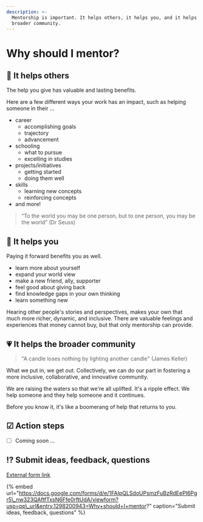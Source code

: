 ```yaml
---
description: >-
  Mentorship is important. It helps others, it helps you, and it helps the
  broader community.
---
```


# Why should I mentor?

## 👥 It helps others

The help you give has valuable and lasting benefits.

Here are a few different ways your work has an impact, such as helping someone in their ...

* career
  * accomplishing goals
  * trajectory
  * advancement
* schooling
  * what to pursue
  * excelling in studies
* projects/initiatives
  * getting started
  * doing them well
* skills
  * learning new concepts
  * reinforcing concepts
* and more!

> “To the world you may be one person, but to one person, you may be the world” \(Dr Seuss\)

## 👤 It helps you

Paying it forward benefits you as well.

* learn more about yourself
* expand your world view
* make a new friend, ally, supporter
* feel good about giving back
* find knowledge gaps in your own thinking
* learn something new

Hearing other people's stories and perspectives, makes your own that much more richer, dynamic, and inclusive. There are valuable feelings and experiences that money cannot buy, but that only mentorship can provide.

## 💗 It helps the broader community

> "A candle loses nothing by lighting another candle" \(James Keller\)

What we put in, we get out. Collectively, we can do our part in fostering a more inclusive, collaborative, and innovative community.

We are raising the waters so that we're all uplifted. It's a ripple effect. We help someone and they help someone and it continues.

Before you know it, it's like a boomerang of help that returns to you.

## ☑ Action steps

* [ ] Coming soon ...

## ⁉ Submit ideas, feedback, questions

[External form link](https://docs.google.com/forms/d/e/1FAIpQLSdoUPsmzFuBzRdEePI6Pgr5_nw323QAftfTxsN6Ffe0rftUdA/viewform?usp=pp_url&entry.1298200943=Why+should+I+mentor?)

{% embed url="https://docs.google.com/forms/d/e/1FAIpQLSdoUPsmzFuBzRdEePI6Pgr5\_nw323QAftfTxsN6Ffe0rftUdA/viewform?usp=pp\_url&entry.1298200943=Why+should+I+mentor?" caption="Submit ideas, feedback, questions" %}



